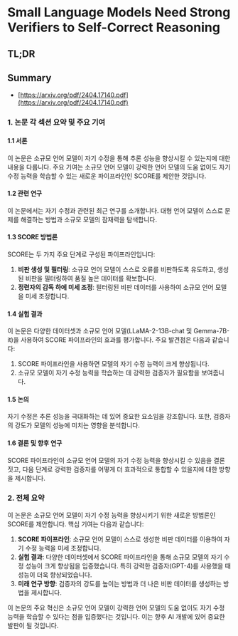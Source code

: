 # Small Language Models Need Strong Verifiers to Self-Correct Reasoning
## TL;DR
## Summary
- [https://arxiv.org/pdf/2404.17140.pdf](https://arxiv.org/pdf/2404.17140.pdf)

### 1. 논문 각 섹션 요약 및 주요 기여

#### 1.1 서론
이 논문은 소규모 언어 모델이 자기 수정을 통해 추론 성능을 향상시킬 수 있는지에 대한 내용을 다룹니다. 주요 기여는 소규모 언어 모델이 강력한 언어 모델의 도움 없이도 자기 수정 능력을 학습할 수 있는 새로운 파이프라인인 SCORE를 제안한 것입니다.

#### 1.2 관련 연구
이 논문에서는 자기 수정과 관련된 최근 연구를 소개합니다. 대형 언어 모델이 스스로 문제를 해결하는 방법과 소규모 모델의 잠재력을 탐색합니다.

#### 1.3 SCORE 방법론
SCORE는 두 가지 주요 단계로 구성된 파이프라인입니다:
1. **비판 생성 및 필터링**: 소규모 언어 모델이 스스로 오류를 비판하도록 유도하고, 생성된 비판을 필터링하여 품질 높은 데이터를 확보합니다.
2. **정련자의 감독 하에 미세 조정**: 필터링된 비판 데이터를 사용하여 소규모 언어 모델을 미세 조정합니다.

#### 1.4 실험 결과
이 논문은 다양한 데이터셋과 소규모 언어 모델(LLaMA-2-13B-chat 및 Gemma-7B-it)을 사용하여 SCORE 파이프라인의 효과를 평가합니다. 주요 발견점은 다음과 같습니다:
1. SCORE 파이프라인을 사용하면 모델의 자기 수정 능력이 크게 향상됩니다.
2. 소규모 모델이 자기 수정 능력을 학습하는 데 강력한 검증자가 필요함을 보여줍니다.

#### 1.5 논의
자기 수정은 추론 성능을 극대화하는 데 있어 중요한 요소임을 강조합니다. 또한, 검증자의 강도가 모델의 성능에 미치는 영향을 분석합니다.

#### 1.6 결론 및 향후 연구
SCORE 파이프라인이 소규모 언어 모델의 자기 수정 능력을 향상시킬 수 있음을 결론 짓고, 다음 단계로 강력한 검증자를 어떻게 더 효과적으로 통합할 수 있을지에 대한 방향을 제시합니다.

### 2. 전체 요약

이 논문은 소규모 언어 모델이 자기 수정 능력을 향상시키기 위한 새로운 방법론인 SCORE를 제안합니다. 핵심 기여는 다음과 같습니다:
1. **SCORE 파이프라인**: 소규모 언어 모델이 스스로 생성한 비판 데이터를 이용하여 자기 수정 능력을 미세 조정합니다.
2. **실험 결과**: 다양한 데이터셋에서 SCORE 파이프라인을 통해 소규모 모델의 자기 수정 성능이 크게 향상됨을 입증했습니다. 특히 강력한 검증자(GPT-4)를 사용했을 때 성능이 더욱 향상되었습니다.
3. **미래 연구 방향**: 검증자의 강도를 높이는 방법과 더 나은 비판 데이터를 생성하는 방법을 제시합니다.

이 논문의 주요 혁신은 소규모 언어 모델이 강력한 언어 모델의 도움 없이도 자기 수정 능력을 학습할 수 있다는 점을 입증했다는 것입니다. 이는 향후 AI 개발에 있어 중요한 발판이 될 것입니다.